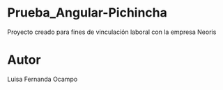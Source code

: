 # Prueba_Angular-Pichincha
Proyecto creado para fines de vinculación laboral con la empresa Neoris

# Autor
Luisa Fernanda Ocampo
